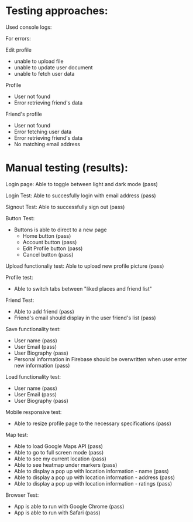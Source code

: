 # Testing approaches:

Used console logs: 

For errors:

Edit profile
- unable to upload file 
- unable to update user document
- unable to fetch user data

Profile 
- User not found
- Error retrieving friend's data

Friend's profile
- User not found
- Error fetching user data
- Error retrieving friend's data
- No matching email address 

# Manual testing (results):

Login page:
Able to toggle between light and dark mode (pass)

Login Test:
Able to succesfully login with email address (pass)

Signout Test:
Able to successfully sign out (pass)

Button Test:

- Buttons is able to direct to a new page
    - Home button (pass)
    - Account button (pass) 
    - Edit Profile button (pass)
    - Cancel button (pass)
    
Upload functionaliy test:
Able to upload new profile picture (pass) 

Profile test:
- Able to switch tabs between "liked places and friend list"

Friend Test:
- Able to add friend (pass)  
- Friend's email should display in the user friend's list (pass)  

Save functionality test:
- User name (pass)
- User Email (pass)
- User Biography (pass)
- Personal information in Firebase should be overwritten when user enter new information (pass)

Load functionality test:
- User name (pass)
- User Email (pass)
- User Biography (pass)

Mobile responsive test:
- Able to resize profile page to the necessary specifications (pass)

Map test:
- Able to load Google Maps API (pass)
- Able to go to full screen mode (pass)
- Able to see my current location (pass)
- Able to see heatmap under markers (pass)
- Able to display a pop up with location information - name (pass)
- Able to display a pop up with location information - address (pass)
- Able to display a pop up with location information - ratings (pass)

Browser Test:  
- App is able to run with Google Chrome (pass)  
- App is able to run with Safari (pass)  
